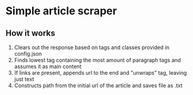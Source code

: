# Simple article scraper

## How it works

1. Clears out the response based on tags and classes provided in config.json 
2. Finds lowest tag containing the most amount of paragraph tags and assumes it as main content
3. If links are present, appends url to the end and "unwraps" tag, leaving just text
4. Constructs path from the initial url of the article and saves file as .txt 
